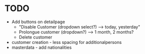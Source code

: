 # TODO
* Add buttons on detailpage
  * "Disable Customer (dropdown select?) --> today, yesterday"
  * Prolongue customer (dropdown?) --> 1 month, 2 months?
  * Delete customer
* customer creation - less spacing for additionalpersons
* masterdata - add nationalities
